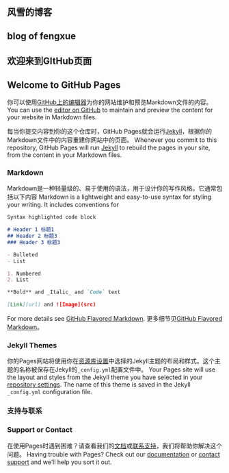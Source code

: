 
## 风雪的博客
## blog of fengxue

## 欢迎来到GItHub页面
## Welcome to GitHub Pages

你可以使用[GitHub上的编辑器](https://github.com/fengxue-github/fengxue.github.io/edit/gh-pages/index.md)为你的网站维护和预览Markdown文件的内容。
You can use the [editor on GitHub](https://github.com/fengxue-github/fengxue.github.io/edit/gh-pages/index.md) to maintain and preview the content for your website in Markdown files.

每当你提交内容到你的这个仓库时，GitHub Pages就会运行[Jekyll](https://jekyllrb.com/)，根据你的Markdown文件中的内容重建你网站中的页面。
Whenever you commit to this repository, GitHub Pages will run [Jekyll](https://jekyllrb.com/) to rebuild the pages in your site, from the content in your Markdown files.

### Markdown

Markdown是一种轻量级的、易于使用的语法，用于设计你的写作风格。它通常包括以下内容
Markdown is a lightweight and easy-to-use syntax for styling your writing. It includes conventions for

```markdown
Syntax highlighted code block

# Header 1 标题1
## Header 2 标题3
### Header 3 标题3

- Bulleted
- List

1. Numbered
2. List

**Bold** and _Italic_ and `Code` text

[Link](url) and ![Image](src)
```

For more details see [GitHub Flavored Markdown](https://guides.github.com/features/mastering-markdown/).
更多细节见[GitHub Flavored Markdown](https://guides.github.com/features/mastering-markdown/)。

### Jekyll Themes

你的Pages网站将使用你在[资源库设置](https://github.com/fengxue-github/fengxue.github.io/settings/pages)中选择的Jekyll主题的布局和样式。这个主题的名称被保存在Jekyll的`_config.yml`配置文件中。
Your Pages site will use the layout and styles from the Jekyll theme you have selected in your [repository settings](https://github.com/fengxue-github/fengxue.github.io/settings/pages). The name of this theme is saved in the Jekyll `_config.yml` configuration file.

### 支持与联系
### Support or Contact


在使用Pages时遇到困难？请查看我们的[文档](https://docs.github.com/categories/github-pages-basics/)或[联系支持](https://support.github.com/contact)，我们将帮助你解决这个问题。
Having trouble with Pages? Check out our [documentation](https://docs.github.com/categories/github-pages-basics/) or [contact support](https://support.github.com/contact) and we’ll help you sort it out.
